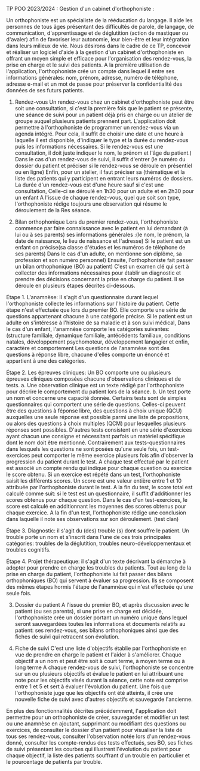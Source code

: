 TP POO 2023/2024 : Gestion d'un cabinet d'orthophoniste :

Un orthophoniste est un spécialiste de la rééducation du langage. Il aide les personnes de tous âges présentant des difficultés de parole, de langage, de communication, d'apprentissage et de déglutition 
(action de mastiquer ou d'avaler) afin de favoriser leur autonomie, leur bien-être et leur intégration dans leurs milieux de vie. Nous désirons dans le cadre de ce TP, concevoir et réaliser un logiciel
d'aide à la gestion d'un cabinet d'orthophoniste en offrant un moyen simple et efficace pour l'organisation des rendez-vous, la prise en charge et le suivi des patients.
A la première utilisation de l'application, l'orthophoniste crée un compte dans lequel il entre ses informations générales: nom, prénom, adresse, numéro de téléphone, adresse e-mail et un mot de passe pour
préserver la confidentialité des données de ses futurs patients.

1. Rendez-vous
Un rendez-vous chez un cabinet d'orthophoniste peut être soit une consultation, si c'est la première fois que le patient se présente, une séance de suivi pour un patient déjà pris en charge ou un atelier de
groupe auquel plusieurs patients prennent part. L'application doit permettre à l'orthophoniste de programmer un rendez-vous via un agenda intégré. Pour cela, il suffit de choisir une date et une heure à
laquelle il est disponible, d'indiquer le type et la durée du rendez-vous puis les informations nécessaires. Si le rendez-vous est une consultation, il doit juste indiquer le nom, le prénom et l'âge du
patient.) Dans le cas d'un rendez-vous de suivi, il suffit d'entrer (le numéro du dossier du patient et préciser si le rendez-vous se déroule en présentiel ou en ligne) Enfin, pour un atelier, il faut
préciser sa (thématique et la liste des patients qui y participent en entrant leurs numéros de dossiers. La
durée d'un rendez-vous est d'une heure sauf si c'est une consultation, Celle-ci se déroulé en 1h30 pour un adulte et en 2h30 pour un enfant A l'issue de chaque rendez-vous, quel que soit son type,
l'orthophoniste rédige toujours une observation qui résume le déroulement de la Res séance.

2. Bilan orthophonique
Lors du premier rendez-vous, l'orthophoniste commence par faire connaissance avec le patient en lui demandant (à lui ou à ses parents) ses informations générales :(le nom, le prénom, la date de naissance,
le lieu de naissance et l'adresse) Si le patient est un enfant on précise(sa classe d'études et les numéros de téléphone de ses parents) Dans le cas d'un adulte, on mentionne son diplôme, sa profession et
son numéro personnel) Ensuite, l'orthophoniste fait passer un bilan orthophonique (BO) au patient) C'est un examen clé qui sert à collecter des informations nécessaires pour établir un diagnostic et prendre
des décisions concernant la prise en charge du patient. Il se déroule en plusieurs étapes décrites ci-dessous.

Étape 1. L'anamnèse: 
Il s'agit d'un questionnaire durant lequel l'orthophoniste collecte les informations sur l'histoire du patient. Cette étape n'est effectuée que lors du premier BO. Elle comporte une
série de questions appartenant chacune à une catégorie précise. Si le patient est un adulte on s'intéresse à l'histoire de sa maladie et à son suivi médical, Dans le cas d'un enfant, l'anamnèse comporte les
catégories suivantes: (structure familiale, dynamique familiale, antécédents familiaux, conditions natales, développement psychomoteur, développement langagier et enfin, caractère et comportement Les
questions de l'anamnèse sont des questions à réponse libre, chacune d'elles comporte un énoncé et appartient à une des catégories.

Étape 2. Les épreuves cliniques: 
Un BO comporte une ou plusieurs épreuves cliniques composées chacune d'observations cliniques et de tests.
a. Une observation clinique est un texte rédigé par l'orthophoniste pour décrire le comportement du patient lors de la séance.
b. Un test porte un nom et concerne une capacité donnée. Certains tests sont de simples questionnaires qui comportent une série de questions. Celles-ci peuvent être des questions à féponse libre, des 
questions à choix unique (QCU) auxquelles une seule réponse est possible parmi une liste de propositions, ou alors des questions à choix multiples (QCM) pour lesquelles plusieurs réponses sont possibles. 
D'autres tests consistent en une série d'exercices ayant chacun une consigne et nécessitant parfois un matériel spécifique dont le nom doit être mentionné. Contrairement aux tests-questionnaires dans 
lesquels les questions ne sont posées qu'une seule fois, un test-exercices peut comporter le même exercice plusieurs fois afin d'observer la progression du patient durant le test. A chaque test effectué 
par le patient est associé un compte rendu qui indique pour chaque question ou exercice le score obtenu. Si un exercice est répété dans un test, l'orthophoniste saisit les différents scores. Un score est 
une valeur entière entre 1 et 10 attribuée par l'orthophoniste durant le test. A la fin du test, le score total est calculé comme suit: si le test est un questionnaire, il suffit ﻿d'additionner les scores 
obtenus pour chaque question. Dans le cas d'un test-exercices, le score est calculé en additionnant les moyennes des scores obtenus pour chaque exercice. A la fin d'un test, l'orthophoniste rédige une 
conclusion dans laquelle il note ses observations sur son déroulement. (test clan)

Étape 3. Diagnostic: 
il s'agit du (des) trouble (s) dont souffre le patient. Un trouble porte un nom et s'inscrit dans l'une de ces trois principales catégories: troubles de la déglutition, troubles neuro-développementaux et 
troubles cognitifs.

Étape 4. Projet thérapeutique: 
il s'agit d'un texte décrivant la démarche à adopter pour prendre en charge les troubles du patients.
Tout au long de la prise en charge du patient, l'orthophoniste lui fait passer des bilans orthophoniques (BO) qui servent à évaluer sa progression. Ils se composent des mêmes étapes hormis l'étape de 
l'anamnèse qui n'est effectuée qu'une seule fois.

3. Dossier du patient
A l'issue du premier BO, et après discussion avec le patient (ou ses parents), si une prise en charge est décidée, l'orthophoniste crée un dossier portant un numéro unique dans lequel seront sauvegardées
toutes les informations et documents relatifs au patient: ses rendez-vous, ses bilans orthophoniques ainsi que des fiches de suivi qui retracent son évolution.

5. Fiche de suivi
C'est une liste d'objectifs établie par l'orthophoniste en vue de prendre en charge le patient et l'aider à s'améliorer. Chaque objectif a un nom et peut être soit à court terme, à moyen terme ou à long
terme A chaque rendez-vous de suivi, l'orthophoniste se concentre sur un ou plusieurs objectifs et évalue le patient en lui attribuant une note pour les objectifs visés durant la séance, cette note est
comprise entre 1 et 5 et sert à évaluer l'évolution du patient. Une fois que l'orthophoniste juge que les objectifs ont été atteints, il crée une nouvelle fiche de suivi avec d'autres objectifs et
sauvegarde l'ancienne.

En plus des fonctionnalités décrites précédemment, l'application doit permettre pour un orthophoniste de créer, sauvegarder et modifier un test ou une anamnèse en ajoutant, supprimant ou modifiant des 
questions ou exercices, de consulter le dossier d'un patient pour visualiser la liste de tous ses rendez-vous, consulter l'observation notée lors d'un rendez-vous donné, consulter les compte-rendus des 
tests effectués, ses BO, ses fiches de suivi présentant les courbes qui illustrent l'évolution du patient pour chaque objectif, la liste des patients souffrant d'un trouble en particulier et le pourcentage
de patients par trouble.
